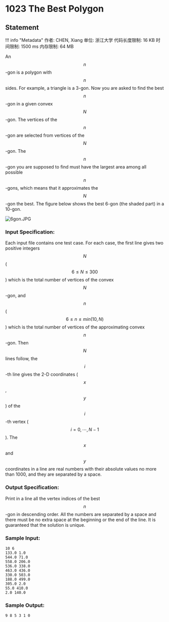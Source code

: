 
# 1023 The Best Polygon

## Statement

!!! info "Metadata"
    作者: CHEN, Xiang
    单位: 浙江大学
    代码长度限制: 16 KB
    时间限制: 1500 ms
    内存限制: 64 MB

An $$n$$-gon is a polygon with $$n$$ sides. For example, a triangle is a 3-gon. Now you are asked to find the best $$n$$-gon in a given convex $$N$$-gon. The vertices of the $$n$$-gon are selected from vertices of the $$N$$-gon. The $$n$$-gon you are supposed to find must have the largest area among all possible $$n$$-gons, which means that it approximates the $$N$$-gon the best. The figure below shows the best 6-gon (the shaded part) in a 10-gon.

![6gon.JPG](~/dec24f4d-d76f-4a11-9ae7-d4b9f2628939.JPG)

### Input Specification:

Each input file contains one test case. For each case, the first line gives two positive integers $$N$$ ( $$6 \le N \le 300$$ ) which is the total number of vertices of the convex $$N$$-gon, and $$n$$ ( $$6 \le n \le min(10, N)$$ ) which is the total number of vertices of the approximating convex $$n$$-gon. Then $$N$$ lines follow, the $$i$$-th line gives the 2-D coordinates ($$x$$, $$y$$) of the $$i$$-th vertex ( $$i = 0, \cdots , N-1$$ ). The $$x$$ and $$y$$ coordinates in a line are real numbers with their absolute values no more than 1000, and they are separated by a space.

### Output Specification:

Print in a line all the vertex indices of the best $$n$$-gon in descending order. All the numbers are separated by a space and there must be no extra space at the beginning or the end of the line. It is guaranteed that the solution is unique.

### Sample Input:
```plaintext
10 6
133.0 1.0
544.0 71.0
558.0 206.0
536.0 338.0
463.0 436.0
330.0 503.0
188.0 499.0
305.0 2.0
55.0 410.0
2.0 140.0
```

### Sample Output:
```plaintext
9 8 5 3 1 0
```


